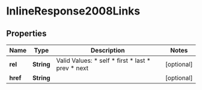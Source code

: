 
# InlineResponse2008Links

## Properties
Name | Type | Description | Notes
------------ | ------------- | ------------- | -------------
**rel** | **String** | Valid Values:   * self   * first   * last   * prev   * next  |  [optional]
**href** | **String** |  |  [optional]



